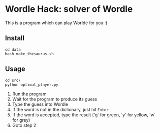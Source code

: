 # Wordle Hack: solver of Wordle

This is a program which can play Worlde for you :)

## Install

```shell
cd data
bash make_thesaurus.sh
```

## Usage

```shell
cd src/
python optimal_player.py
```

1. Run the program
2. Wait for the program to produce its guess
3. Type the guess into Wordle
4. If the word is not in the dictionary, just hit `Enter`
5. If the word is accepted, type the result ('g' for green, 'y' for yellow, 'w' for grey)
6. Goto step 2